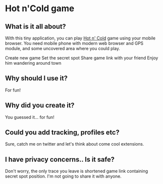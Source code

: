 Hot n'Cold game
===========

What is it all about?
---------------------
With this tiny application, you can play <a href="http://www.parentsconnect.com/parenting-your-kids/activities/games/its_getting_hot_in_here.html">Hot n' Cold</a> game using your mobile browser. You need mobile phone with modern web browser and GPS module, and some uncovered area where you could play.

Create new game
Set the secret spot
Share game link with your friend
Enjoy him wandering around town

Why should I use it?
--------------------
For fun!

Why did you create it?
----------------------
You guessed it... for fun!

Could you add tracking, profiles etc?
-------------------------------------
Sure, catch me on twitter and let's think about come cool extensions.

I have privacy concerns.. Is it safe?
-------------------------------------
Don't worry, the only trace you leave is shortened game link containing secret spot position. I'm not going to share it with anyone.
